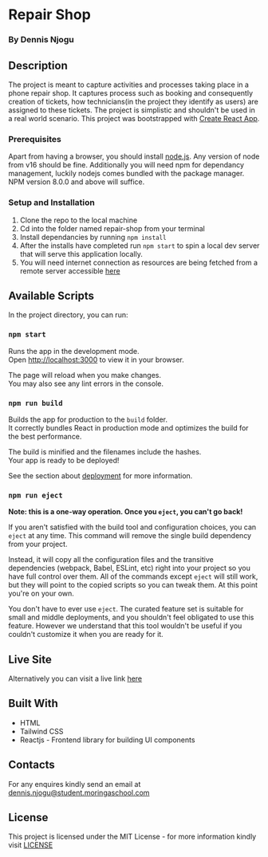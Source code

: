 # Repair Shop
### By Dennis Njogu

## Description
The project is meant to capture activities and processes taking place in a phone repair shop. It captures process
such as booking and consequently creation of tickets, how technicians(in the project they identify as users) are assigned to these
tickets.
The project is simplistic and shouldn't be used in a real world scenario.
This project was bootstrapped with [Create React App](https://github.com/facebook/create-react-app).

### Prerequisites
Apart from having a browser, you should install [node.js](https://nodejs.org/en/).
Any version of node from v16 should be fine. 
Additionally you will need npm for dependancy management, luckily nodejs comes bundled with the package manager. 
NPM version 8.0.0 and above will suffice.

### Setup and Installation
1. Clone the repo to the local machine
2. Cd into the folder named repair-shop from your terminal
3. Install dependancies by running `npm install`
4. After the installs have completed run `npm start` to spin a local dev server that will serve this application locally.
5. You will need internet connection as resources are being fetched from a remote server accessible [here](https://backend-repair-shop.herokuapp.com/)

## Available Scripts

In the project directory, you can run:

### `npm start`

Runs the app in the development mode.\
Open [http://localhost:3000](http://localhost:3000) to view it in your browser.

The page will reload when you make changes.\
You may also see any lint errors in the console.

### `npm run build`

Builds the app for production to the `build` folder.\
It correctly bundles React in production mode and optimizes the build for the best performance.

The build is minified and the filenames include the hashes.\
Your app is ready to be deployed!

See the section about [deployment](https://facebook.github.io/create-react-app/docs/deployment) for more information.

### `npm run eject`

**Note: this is a one-way operation. Once you `eject`, you can't go back!**

If you aren't satisfied with the build tool and configuration choices, you can `eject` at any time. This command will remove the single build dependency from your project.

Instead, it will copy all the configuration files and the transitive dependencies (webpack, Babel, ESLint, etc) right into your project so you have full control over them. All of the commands except `eject` will still work, but they will point to the copied scripts so you can tweak them. At this point you're on your own.

You don't have to ever use `eject`. The curated feature set is suitable for small and middle deployments, and you shouldn't feel obligated to use this feature. However we understand that this tool wouldn't be useful if you couldn't customize it when you are ready for it.

## Live Site
Alternatively you can visit a live link [here](https://illustrious-beijinho-04b864.netlify.app/)

## Built With

* HTML
* Tailwind CSS
* Reactjs - Frontend library for building UI components

## Contacts
For any enquires kindly send an email at [dennis.njogu@student.moringaschool.com](dennis.njogu@student.moringaschool.com)

## License

This project is licensed under the MIT License - for more information kindly visit [LICENSE](https://github.com/Dcolonel6/repair-shop/blob/main/LICENSE) 
  
